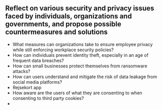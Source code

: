 ## Reflect on various security and privacy issues faced by individuals, organizations and governments, and propose possible countermeasures and solutions

- What measures can organizations take to ensure employee privacy while still enforcing workplace security policies?
- How can individuals prevent identity theft, especially in an age of frequent data breaches?
- How can small businesses protect themselves from ransomware attacks?
- How can users understand and mitigate the risk of data leakage from social media platforms?
- Rejsekort app
- How aware are the users of what they are consenting to when consenting to third party cookies?
- 